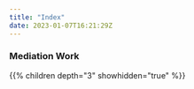 ```yaml
---
title: "Index"
date: 2023-01-07T16:21:29Z
---
```


### Mediation Work

{{% children depth="3" showhidden="true" %}}